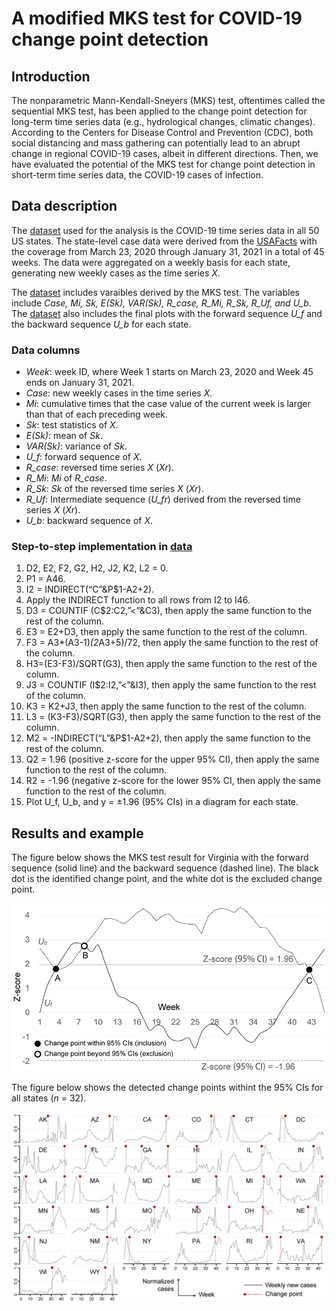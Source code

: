 # A modified MKS test for COVID-19 change point detection

## Introduction
The nonparametric Mann-Kendall-Sneyers (MKS) test, oftentimes called the sequential MKS test, has been applied to the change point detection for long-term time series data (e.g., hydrological changes, climatic changes). According to the Centers for Disease Control and Prevention (CDC), both social distancing and mass gathering can potentially lead to an abrupt change in regional COVID-19 cases, albeit in different directions. Then, we have evaluated the potential of the MKS test for change point detection in short-term time series data, the COVID-19 cases of infection. 

## Data description
The [dataset](Data.xlsx) used for the analysis is the COVID-19 time series data in all 50 US states. The state-level case data were derived from the [USAFacts](https://usafacts.org/data/) with the coverage from March 23, 2020 through January 31, 2021 in a total of 45 weeks. The data were aggregated on a weekly basis for each state, generating new weekly cases as the time series *X*.

The [dataset](Data.xlsx) includes varaibles derived by the MKS test. The variables include *Case, Mi, Sk, E(Sk), VAR(Sk), R_case, R_Mi, R_Sk, R_Uf, and U_b*. The [dataset](Data.xlsx) also includes the final plots with the forward sequence *U_f* and the backward sequence *U_b* for each state.

### Data columns
- *Week*: week ID, where Week 1 starts on March 23, 2020 and Week 45 ends on January 31, 2021.
- *Case*: new weekly cases in the time series *X*.
- *Mi*: cumulative times that the case value of the current week is larger than that of each preceding week.
- *Sk*: test statistics of *X*.
- *E(Sk)*: mean of *Sk*.
- *VAR(Sk)*: variance of *Sk*.
- *U_f*: forward sequence of *X*.
- *R_case*: reversed time series *X* (*Xr*).
- *R_Mi*: *Mi* of *R_case*.
- *R_Sk*: *Sk* of the reversed time series *X* (*Xr*).
- *R_Uf*: Intermediate sequence (*U_fr*) derived from the reversed time series *X* (*Xr*).
- *U_b*: backward sequence of *X*.

### Step-to-step implementation in [data](Data.xlsx)
1. D2, E2, F2, G2, H2, J2, K2, L2 = 0.
2. P1 = A46.
3. I2 = INDIRECT(“C”&P$1-A2+2).
4. Apply the INDIRECT function to all rows from I2 to I46.
5. D3 = COUNTIF (C$2:C2,”<”&C3), then apply the same function to the rest of the column.
6. E3 = E2+D3, then apply the same function to the rest of the column.
7. F3 = A3*(A3-1)*(2*A3+5)/72, then apply the same function to the rest of the column.
8. H3=(E3-F3)/SQRT(G3), then apply the same function to the rest of the column.
9. J3 = COUNTIF (I$2:I2,”<”&I3), then apply the same function to the rest of the column.
10. K3 = K2+J3, then apply the same function to the rest of the column.
11. L3 = (K3-F3)/SQRT(G3), then apply the same function to the rest of the column.
12. M2 = -INDIRECT(“L”&P$1-A2+2), then apply the same function to the rest of the column.
13. Q2 = 1.96 (positive z-score for the upper 95% CI), then apply the same function to the rest of the column.
14. R2 = -1.96 (negative z-score for the lower 95% CI, then apply the same function to the rest of the column.
15. Plot U_f, U_b, and y = ±1.96 (95% CIs) in a diagram for each state.

## Results and example
The figure below shows the MKS test result for Virginia with the forward sequence (solid line) and the backward sequence (dashed line). The black dot is the identified change point, and the white dot is the excluded change point.

![Virginia](Virginia.jpg)

The figure below shows the detected change points withint the 95% CIs for all states (*n* = 32).

![State](State.jpg)
